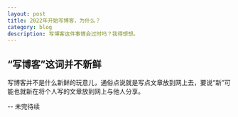 ```yaml
---
layout: post
title: 2022年开始写博客，为什么？
category: blog
description: 写博客这件事情会过时吗？我得想想。
---
```


## “写博客”这词并不新鲜

写博客并不是什么新鲜的玩意儿，通俗点说就是写点文章放到网上去，要说“新”可能也就新在将个人写的文章放到网上与他人分享。

-- 未完待续